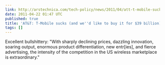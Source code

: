 ```yaml
---
link: http://arstechnica.com/tech-policy/news/2011/04/att-t-mobile-sucks-and-wed-like-to-buy-it-for-39-billion.ars?utm_source=rss&utm_medium=rss&utm_campaign=rss
date: 2011-04-22 01:47 UTC
published: true
title: 'AT&T: T-Mobile sucks (and we''d like to buy it for $39 billion)'
tags: []
---
```


Excellent bullshittery: "With sharply declining prices, dazzling innovation, soaring output, enormous product differentiation, new entr[ies], and fierce advertising, the intensity of the competition in the US wireless marketplace is extraordinary."
